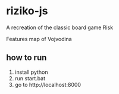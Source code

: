 # riziko-js
A recreation of the classic board game Risk

Features map of Vojvodina

## how to run
1. install python
2. run start.bat
3. go to http://localhost:8000
